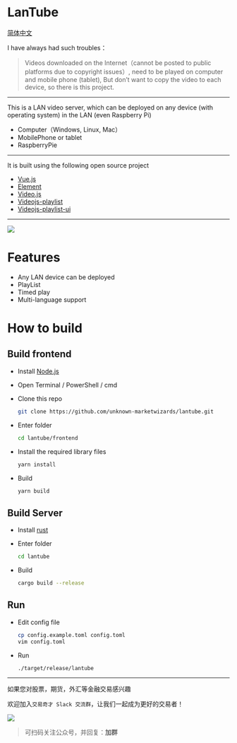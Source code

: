 # LanTube

[简体中文](README.zh.md)

I have always had such troubles：

> Videos downloaded on the Internet（cannot be posted to public platforms due to copyright issues）,
> need to be played on computer and mobile phone (tablet),
> But don’t want to copy the video to each device, so there is this project.

---

This is a LAN video server, which can be deployed on any device (with operating system) in the LAN (even Raspberry Pi)

* Computer（Windows, Linux, Mac）
* MobilePhone or tablet
* RaspberryPie

---

It is built using the following open source project

* [Vue.js](https://vuejs.org)
* [Element](https://element.eleme.cn)
* [Video.js](https://github.com/videojs/video.js)
* [Videojs-playlist](https://github.com/brightcove/videojs-playlist)
* [Videojs-playlist-ui](https://github.com/brightcove/videojs-playlist-ui)

---
![](images/screenshot.gif)

# Features

* Any LAN device can be deployed
* PlayList
* Timed play
* Multi-language support

# How to build

## Build frontend

* Install [Node.js](https://nodejs.org)

* Open Terminal / PowerShell / cmd

* Clone this repo

  ```bash
  git clone https://github.com/unknown-marketwizards/lantube.git
  ```

* Enter folder

  ```bash
  cd lantube/frontend
  ```

* Install the required library files

  ```bash
  yarn install
  ```

* Build

  ```bash
  yarn build
  ```

## Build Server

* Install [rust](https://www.rust-lang.org)

* Enter folder

  ```bash
  cd lantube
  ```

* Build

  ```bash
  cargo build --release
  ```

## Run
* Edit config file
  ```bash
  cp config.example.toml config.toml
  vim config.toml
  ```
* Run
  ```bash
  ./target/release/lantube
  ```

---
如果您对股票，期货，外汇等金融交易感兴趣

欢迎加入`交易奇才 Slack 交流群`，让我们一起成为更好的交易者！

![](images/qrcode.jpeg)

> 可扫码关注公众号，并回复：**加群**